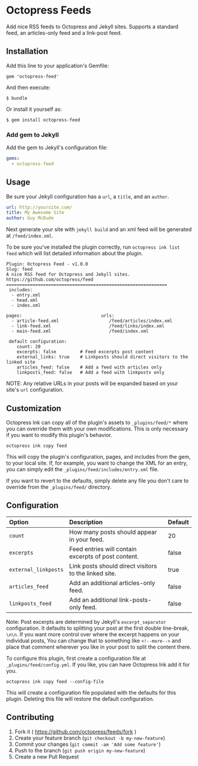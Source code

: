 # Octopress Feeds

Add nice RSS feeds to Octopress and Jekyll sites. Supports a standard feed, an articles-only feed and a link-post feed.

## Installation

Add this line to your application's Gemfile:

    gem 'octopress-feed'

And then execute:

    $ bundle

Or install it yourself as:

    $ gem install octopress-feed

### Add gem to Jekyll

Add the gem to Jekyll's configuration file:

```yaml
gems:
  - octopress-feed
```

## Usage

Be sure your Jekyll configuration has a `url`, a `title`, and an `author`.

```yaml
url: http://yoursite.com/
title: My Awesome Site
author: Guy McDude
```

Next generate your site with `jekyll build` and an xml feed will be generated at `/feed/index.xml`.

To be sure you've installed the plugin correctly, run `octopress ink list feed` which will list detailed information about the plugin.

```
Plugin: Octopress Feed - v1.0.0
Slug: feed
A nice RSS feed for Octopress and Jekyll sites.
https://github.com/octopress/feed
=============================================================
 includes:
  - entry.xml
  - head.xml
  - index.xml

pages:                              urls:
  - article-feed.xml                   /feed/articles/index.xml
  - link-feed.xml                      /feed/links/index.xml
  - main-feed.xml                      /feed/index.xml

 default configuration:
    count: 20
    excerpts: false         # Feed excerpts post content
    external_links: true    # Linkposts should direct visitors to the linked site
    articles_feed: false    # Add a feed with articles only
    linkposts_feed: false   # Add a feed with linkposts only
```

NOTE: Any relative URLs in your posts will be expanded based on your site's `url` configuration.

## Customization

Octopress Ink can copy all of the plugin's assets to `_plugins/feed/*` where you can override them with your own modifications. This is
only necessary if you want to modify this plugin's behavior.

```
octopress ink copy feed
```

This will copy the plugin's configuration, pages, and includes from the gem, to your local site. If, for example, you want to change the XML for an entry, you can simply edit the `_plugins/feed/includes/entry.xml` file.

If you want to revert to the defaults, simply delete any file you don't care to override from the `_plugins/feed/` directory.

## Configuration

| Option                | Description                                                 | Default     |
|:----------------------|:------------------------------------------------------------|:------------|
| `count`               | How many posts should appear in your feed.                  | 20          |
| `excerpts`            | Feed entries will contain excerpts of post content.         | false       |
| `external_linkposts`  | Link posts should direct visitors to the linked site.       | true        |
| `articles_feed`       | Add an additional articles-only feed.                       | false       |
| `linkposts_feed`      | Add an additional link-posts-only feed.                     | false       |

Note: Post excerpts are determined by Jekyll's `excerpt_separator` configuration. It defaults to splitting your
post at the first double line-break, `\n\n`. If you want more control over where the excerpt happens on your individual
posts, You can change that to something like `<!--more-->` and place that comment wherever you like in your post to
split the content there.

To configure this plugin, first create a configuration file at `_plugins/feed/config.yml`. If you like, you can have Octopress Ink add it for you.

```
octopress ink copy feed --config-file
```

This will create a configuration file populated with the defaults for this plugin. Deleting this file will restore the default configuration.

## Contributing

1. Fork it ( https://github.com/octopress/feeds/fork )
2. Create your feature branch (`git checkout -b my-new-feature`)
3. Commit your changes (`git commit -am 'Add some feature'`)
4. Push to the branch (`git push origin my-new-feature`)
5. Create a new Pull Request
